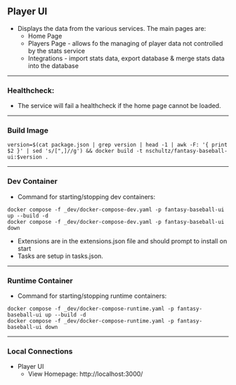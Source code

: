 ## Player UI

- Displays the data from the various services. The main pages are:
  - Home Page
  - Players Page - allows fo the managing of player data not controlled by the stats service
  - Integrations - import stats data, export database & merge stats data into the database

---

### Healthcheck:

- The service will fail a healthcheck if the home page cannot be loaded.

---

### Build Image

```
version=$(cat package.json | grep version | head -1 | awk -F: '{ print $2 }' | sed 's/[",]//g') && docker build -t nschultz/fantasy-baseball-ui:$version .
```

---

### Dev Container

- Command for starting/stopping dev containers:

```
docker compose -f _dev/docker-compose-dev.yaml -p fantasy-baseball-ui up --build -d
docker compose -f _dev/docker-compose-dev.yaml -p fantasy-baseball-ui down
```

- Extensions are in the extensions.json file and should prompt to install on start
- Tasks are setup in tasks.json.

---

### Runtime Container

- Command for starting/stopping runtime containers:

```
docker compose -f _dev/docker-compose-runtime.yaml -p fantasy-baseball-ui up --build -d
docker compose -f _dev/docker-compose-runtime.yaml -p fantasy-baseball-ui down
```

---

### Local Connections

- Player UI
  - View Homepage: http://localhost:3000/
